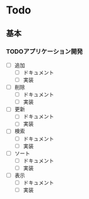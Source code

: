 # Todo

## 基本

### TODOアプリケーション開発

- [ ] 追加
  - [ ] ドキュメント
  - [ ] 実装
- [ ] 削除
  - [ ] ドキュメント
  - [ ] 実装
- [ ] 更新
  - [ ] ドキュメント
  - [ ] 実装
- [ ] 検索
  - [ ] ドキュメント
  - [ ] 実装
- [ ] ソート
  - [ ] ドキュメント
  - [ ] 実装
- [ ] 表示
  - [ ] ドキュメント
  - [ ] 実装
